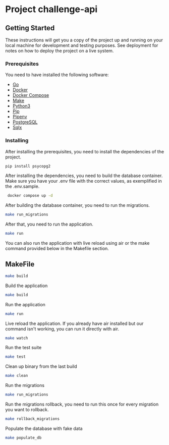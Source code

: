 # Project challenge-api

## Getting Started

These instructions will get you a copy of the project up and running on your local machine for development and testing purposes. See deployment for notes on how to deploy the project on a live system.

### Prerequisites

You need to have installed the following software:

- [Go](https://golang.org/doc/install)
- [Docker](https://docs.docker.com/install/)
- [Docker Compose](https://docs.docker.com/compose/install/)
- [Make](https://www.gnu.org/software/make/)
- [Python3](https://www.python.org/downloads/)
- [Pip](https://pip.pypa.io/en/stable/installing/)
- [Pipenv](https://pipenv.readthedocs.io/en/latest/install/#installing-pipenv)
- [PostgreSQL](https://www.postgresql.org/download/)
- [Sqlx](https://github.com/launchbadge/sqlx/blob/main/sqlx-cli/README.md)

### Installing

After installing the prerequisites, you need to install the dependencies of the project.

```bash
pip install psycopg2
```

After installing the dependencies, you need to build the database container. Make sure you have your .env file with the correct values, as exemplified in the .env.sample.

```bash
 docker compose up -d
```

After building the database container, you need to run the migrations.

```bash
make run_migrations
```

After that, you need to run the application.

```bash
make run
```

You can also run the application with live reload using air or the make command provided below in the Makefile section.

## MakeFile

```bash
make build
```

Build the application

```bash
make build
```

Run the application

```bash
make run
```

Live reload the application. If you already have air installed but our command isn't working, you can run it directly with air.

```bash
make watch
```

Run the test suite

```bash
make test
```

Clean up binary from the last build

```bash
make clean
```

Run the migrations

```bash
make run_migrations
```

Run the migrations rollback, you need to run this once for every migration you want to rollback.

```bash
make rollback_migrations
```

Populate the database with fake data

```bash
make populate_db
```
